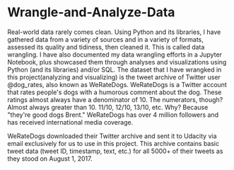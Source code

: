 # Wrangle-and-Analyze-Data
Real-world data rarely comes clean. Using Python and its libraries, I have gathered data from a variety of sources and in a variety of formats, assessed its quality and tidiness, then cleaned it. This is called data wrangling. I have also documented my data wrangling efforts in a Jupyter Notebook, plus showcased them through analyses and visualizations using Python (and its libraries) and/or SQL.
The dataset that I have wrangked in this project(analyzing and visualizing) is the tweet archive of Twitter user @dog_rates, also known as WeRateDogs. WeRateDogs is a Twitter account that rates people's dogs with a humorous comment about the dog. These ratings almost always have a denominator of 10. The numerators, though? Almost always greater than 10. 11/10, 12/10, 13/10, etc. Why? Because "they're good dogs Brent." WeRateDogs has over 4 million followers and has received international media coverage.

WeRateDogs downloaded their Twitter archive and sent it to Udacity via email exclusively for us to use in this project. This archive contains basic tweet data (tweet ID, timestamp, text, etc.) for all 5000+ of their tweets as they stood on August 1, 2017.
